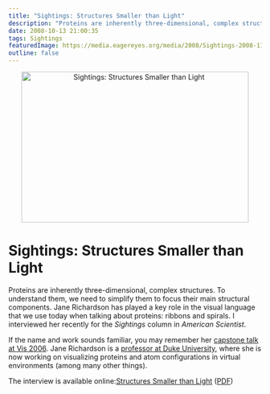 ```yaml
---
title: "Sightings: Structures Smaller than Light"
description: "Proteins are inherently three-dimensional, complex structures. To understand them, we need to simplify them to focus their main structural components. Jane Richardson has played a key role in the visual language that we use today when talking about proteins: ribbons and spirals. I interviewed her recently for the Sightings column in American Scientist."
date: 2008-10-13 21:00:35
tags: Sightings
featuredImage: https://media.eagereyes.org/media/2008/Sightings-2008-11-Richardson.jpg
outline: false
---
```


<p align="center"><img src="https://media.eagereyes.org/media/2008/Sightings-2008-11-Richardson.jpg" alt="Sightings: Structures Smaller than Light" width="452" height="300" /></p>

# Sightings: Structures Smaller than Light

Proteins are inherently three-dimensional, complex structures. To understand them, we need to simplify them to focus their main structural components. Jane Richardson has played a key role in the visual language that we use today when talking about proteins: ribbons and spirals. I interviewed her recently for the <em>Sightings</em> column in <em>American Scientist</em>.

If the name and work sounds familiar, you may remember her <a href="http://vis.computer.org/Vis2006/session/capstone.html">capstone talk at Vis 2006</a>. Jane Richardson is a <a href="http://kinemage.biochem.duke.edu/">professor at Duke University</a>, where she is now working on visualizing proteins and atom configurations in virtual environments (among many other things).

The interview is available online:<a href="http://www.americanscientist.org/issues/pub/structures-smaller-than-light">Structures Smaller than Light</a> (<a href="http://amsciadmin.eresources.com/libraries/documents/2008103122126984-2008-07Kosara.pdf">PDF</a>)


<PostedBy />


